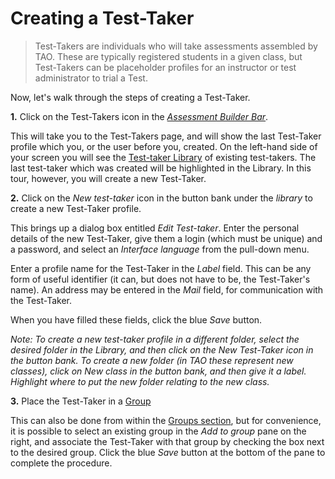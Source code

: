 <!--
created_at: 2016-12-15
authors:         
    - "Catherine Pease"
--> 

# Creating a Test-Taker

>Test-Takers are individuals who will take assessments assembled by TAO. These are typically registered students in a given class, but Test-Takers can be placeholder profiles for an instructor or test administrator to trial a Test.

Now, let's walk through the steps of creating a Test-Taker.

**1.** Click on the Test-Takers icon in the *[Assessment Builder Bar](../appendix/glossary.md#assessment-builder-bar)*.

This will take you to the Test-Takers page, and will show the last Test-Taker profile which you, or the user before you, created. On the left-hand side of your screen you will see the [Test-taker Library](../appendix/glossary.md#testtaker-library) of existing test-takers. The last test-taker which was created will be highlighted in the Library. In this tour, however, you will create a new Test-Taker.

**2.**  Click on the *New test-taker* icon in the button bank under the *library* to create a new Test-Taker profile.

This brings up a dialog box entitled *Edit Test-taker*. Enter the personal details of the new Test-Taker, give them a login (which must be unique) and a password, and select an *Interface language* from the pull-down menu.

Enter a profile name for the Test-Taker in the *Label* field. This can be any form of useful identifier (it can, but does not have to be, the Test-Taker's name). An address may be entered in the *Mail* field, for communication with the Test-Taker.

When you have filled these fields, click the blue *Save* button.

*Note: To create a new test-taker profile in a different folder, select the desired folder in the Library, and then click on the New Test-Taker icon in the button bank. To create a new folder (in TAO these represent new classes), click on New class in the button bank, and then give it a label. Highlight where to put the new folder relating to the new class.*


**3.** Place the Test-Taker in a [Group](../appendix/glossary.md#group)

This can also be done from within the [Groups section](../groups/creating-a-new-group.md), but for convenience, it is possible to select an existing group in the *Add to group* pane on the right, and associate the Test-Taker with that group by checking the box next to the desired group. Click the blue *Save* button at the bottom of the pane to complete the procedure.
